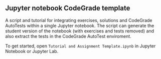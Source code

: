 ## Jupyter notebook CodeGrade template

A script and tutorial for integrating exercises, solutions and CodeGrade AutoTests within a single Jupyter notebook.
The script can generate the student version of the notebook (with exercises and tests removed) and also extract the tests in the CodeGrade AutoTest enviroment.

To get started, open `Tutorial and Assignment Template.ipynb` in Jupyter Notebook or Jupyter Lab.

